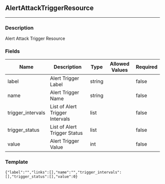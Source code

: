 ## AlertAttackTriggerResource
---
### Description
Alert Attack Trigger Resource
### Fields
| Name | Description | Type | Allowed Values | Required |
| ---- | ----------- | ---- | -------------- | -------- |
| label | Alert Trigger Label | string |  | false |
| name | Alert Trigger Name | string |  | false |
| trigger_intervals | List of Alert Trigger Intervals | list |  | false |
| trigger_status | List of Alert Trigger Status | list |  | false |
| value | Alert Trigger Value | int |  | false |
### Template
```
{"label":"","links":[],"name":"","trigger_intervals":[],"trigger_status":[],"value":0}
```
